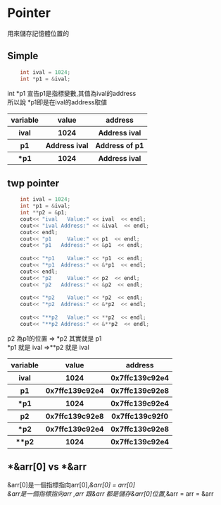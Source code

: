 # Pointer

用來儲存記憶體位置的



## Simple

```c++
    int ival = 1024;
    int *p1 = &ival;
```
int *p1 宣告p1是指標變數,其值為ival的address<br>
所以說 *p1即是在ival的address取値


<table>
    <thead>
        <tr>
            <th>variable</th>
            <th>value</th>
            <th>address</th>
        </tr>
    </thead>
    <tbody>
        <tr>
            <th>ival</th>
            <th>1024</th>
            <th>Address ival</th>
        </tr>
         <tr>
            <th>p1</th>            
            <th>Address ival</th>
            <th>Address of p1</th>
        </tr>
         <tr>
            <th>*p1</th>            
            <th>1024</th>
            <th>Address ival</th>
        </tr>  
    </tbody> 
</table>

## twp pointer
```c++
    int ival = 1024;
    int *p1 = &ival;
    int **p2 = &p1;
    cout<< "ival   Value:" << ival  << endl;
    cout<< "ival Address:" << &ival  << endl;
    cout<< endl;
    cout<< "p1     Value:" << p1  << endl;
    cout<< "p1   Address:" << &p1  << endl;
    
    cout<< "*p1    Value:" << *p1  << endl;
    cout<< "*p1  Address:" << &*p1  << endl;
    cout<< endl;
    cout<< "p2     Value:" << p2  << endl;
    cout<< "p2   Address:" << &p2  << endl;
    
    cout<< "*p2    Value:" << *p2  << endl;
    cout<< "*p2  Address:" << &*p2  << endl;  
    
    cout<< "**p2   Value:" << **p2  << endl;
    cout<< "**p2 Address:" << &**p2  << endl; 
```

p2 為p1的位置 => *p2 其實就是 p1<br>
*p1 就是 ival     =>**p2 就是 ival<br>



<table>
    <thead>
        <tr>
            <th>variable</th>
            <th>value</th>
            <th>address</th>
        </tr>
    </thead>
    <tbody>
        <tr>
            <th>ival</th>
            <th>1024</th>
            <th>0x7ffc139c92e4</th>
        </tr>
         <tr>
            <th>p1</th>            
            <th>0x7ffc139c92e4</th>
            <th>0x7ffc139c92e8</th>
        </tr>
         <tr>
            <th>*p1</th>            
            <th>1024</th>
            <th>0x7ffc139c92e4</th>
        </tr> 
         <tr>
            <th>p2</th>            
            <th>0x7ffc139c92e8</th>
            <th>0x7ffc139c92f0</th>
        </tr>  
         <tr>
            <th>*p2</th>            
            <th>0x7ffc139c92e4</th>
            <th>0x7ffc139c92e8</th>
        </tr>  
         <tr>
            <th>**p2</th>            
            <th>1024</th>
            <th>0x7ffc139c92e4</th>
        </tr>        
    </tbody> 
</table>

## *&arr[0] vs *&arr

&arr[0]是一個指標指向arr[0],*&arr[0] = arr[0]<br>
&arr是一個指標指向arr ,arr 跟&arr 都是儲存&arr[0]位置,*&arr = arr = &arr 

























